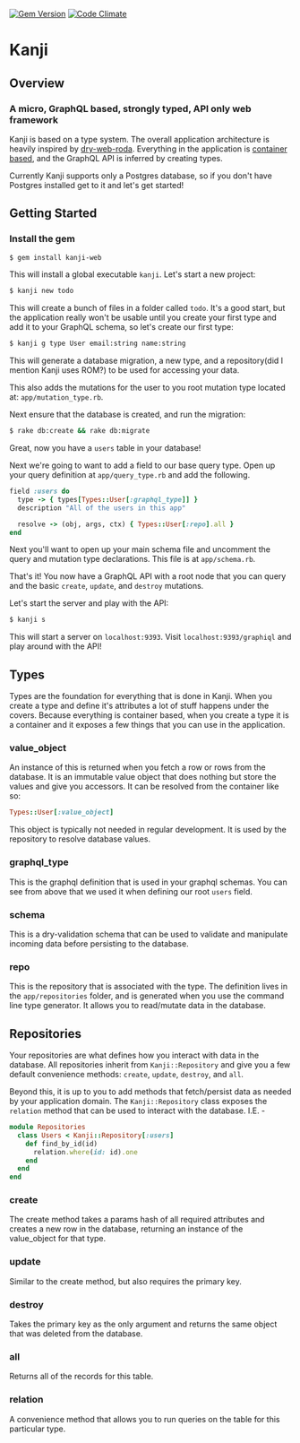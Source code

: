 [![Gem Version](https://badge.fury.io/rb/kanji-web.svg)](https://badge.fury.io/rb/kanji-web)
[![Code Climate](https://codeclimate.com/github/dphaener/kanji/badges/gpa.svg)](https://codeclimate.com/github/dphaener/kanji)

# Kanji

## Overview

### A micro, GraphQL based, strongly typed, API only web framework

Kanji is based on a type system. The overall application architecture is
heavily inspired by [dry-web-roda](https://github.com/dry-rb/dry-web-roda).
Everything in the application is [container based](https://github.com/dry-rb/dry-container),
and the GraphQL API is inferred by creating types.

Currently Kanji supports only a Postgres database, so if you don't have Postgres
installed get to it and let's get started!

## Getting Started

### Install the gem

```bash
$ gem install kanji-web
```

This will install a global executable `kanji`. Let's start a new project:

```bash
$ kanji new todo
```

This will create a bunch of files in a folder called `todo`. It's a good start,
but the application really won't be usable until you create your first type
and add it to your GraphQL schema, so let's create our first type:

```bash
$ kanji g type User email:string name:string
```

This will generate a database migration, a new type, and a
repository(did I mention Kanji uses ROM?) to be used for accessing your data.

This also adds the mutations for the user to you root mutation type located
at: `app/mutation_type.rb`.

Next ensure that the database is created, and run the migration:

```bash
$ rake db:create && rake db:migrate
```

Great, now you have a `users` table in your database!

Next we're going to want to add a field to our base query type. Open up your
query definition at `app/query_type.rb` and add the following.

```rb
field :users do
  type -> { types[Types::User[:graphql_type]] }
  description "All of the users in this app"

  resolve -> (obj, args, ctx) { Types::User[:repo].all }
end
```

Next you'll want to open up your main schema file and uncomment the query and
mutation type declarations. This file is at `app/schema.rb`.

That's it! You now have a GraphQL API with a root node that you can
query and the basic `create`, `update`, and `destroy` mutations.

Let's start the server and play with the API:

```bash
$ kanji s
```

This will start a server on `localhost:9393`. Visit `localhost:9393/graphiql`
and play around with the API!

## Types

Types are the foundation for everything that is done in Kanji. When you create
a type and define it's attributes a lot of stuff happens under the covers.
Because everything is container based, when you create a type it is a container
and it exposes a few things that you can use in the application.

### value_object

An instance of this is returned when you fetch a row or rows from the database. It is
an immutable value object that does nothing but store the values and give you
accessors. It can be resolved from the container like so:
```ruby
Types::User[:value_object]
```
This object is typically not needed in regular development. It is used by the
repository to resolve database values.

### graphql_type

This is the graphql definition that is used in your graphql schemas. You can
see from above that we used it when defining our root `users` field.

### schema

This is a dry-validation schema that can be used to validate and manipulate
incoming data before persisting to the database.

### repo

This is the repository that is associated with the type. The definition lives
in the `app/repositories` folder, and is generated when you use the command
line type generator. It allows you to read/mutate data in the database.

## Repositories

Your repositories are what defines how you interact with data in the database.
All repositories inherit from `Kanji::Repository` and give you a few default
convenience methods: `create`, `update`, `destroy`, and `all`.

Beyond this, it is up to you to add methods that fetch/persist data as needed
by your application domain. The `Kanji::Repository` class exposes the `relation`
method that can be used to interact with the database. I.E. -

```ruby
module Repositories
  class Users < Kanji::Repository[:users]
    def find_by_id(id)
      relation.where(id: id).one
    end
  end
end
```

### create

The create method takes a params hash of all required attributes and creates
a new row in the database, returning an instance of the value_object for that
type.

### update

Similar to the create method, but also requires the primary key.

### destroy

Takes the primary key as the only argument and returns the same object that
was deleted from the database.

### all

Returns all of the records for this table.

### relation

A convenience method that allows you to run queries on the table for this particular
type.
